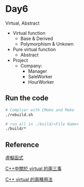 # Day6

Virtual, Abstract

- Virtual function
  - Base & Derived
  - Polymorphism & Unkown
- Pure virtual function
  - Abstract
- Project
  - Company:
    - Manager
    - SaleWorker
    - HourWorker

## Run the code

```bash
# Complier with CMake and Make
./rebuild.sh

# run all in ./build/<File Name>
./build/*
```

## Reference

[虛擬函式](https://learn.microsoft.com/zh-tw/cpp/cpp/virtual-functions?view=msvc-170)

[C++中關於 virtual 的兩三事](https://medium.com/theskyisblue/c-%E4%B8%AD%E9%97%9C%E6%96%BC-virtual-%E7%9A%84%E5%85%A9%E4%B8%89%E4%BA%8B-1b4e2a2dc373)

[C++ virtual 的兩種用法](https://shengyu7697.github.io/cpp-virtual/)
